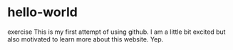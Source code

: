# hello-world
exercise
This is my first attempt of using github.
I am a little bit excited but also motivated to learn more about this website. Yep.
